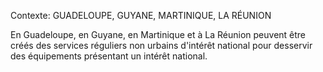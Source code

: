Contexte: GUADELOUPE, GUYANE, MARTINIQUE, LA RÉUNION

En Guadeloupe, en Guyane, en Martinique et à La Réunion peuvent être créés des services réguliers non urbains d'intérêt national pour desservir des équipements présentant un intérêt national.